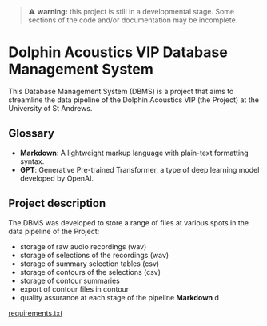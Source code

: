> ⚠️ **warning:** this project is still in a developmental stage. Some sections of the code and/or documentation may be incomplete.

# Dolphin Acoustics VIP Database Management System

This Database Management System (DBMS) is a project that aims to streamline the data pipeline of the Dolphin Acoustics VIP (the Project) at the University of St Andrews.

## Glossary

- **Markdown**: A lightweight markup language with plain-text formatting syntax. <a id="markdown"></a>
- **GPT**: Generative Pre-trained Transformer, a type of deep learning model developed by OpenAI. <a id="gpt"></a>


## Project description
The DBMS was developed to store a range of files at various spots in the data pipeline of the Project:
- storage of raw audio recordings (wav)
- storage of selections of the recordings (wav)
- storage of summary selection tables (csv)
- storage of contours of the selections (csv)
- storage of contour summaries
- export of contour files in contour
- quality assurance at each stage of the pipeline **Markdown** d





[requirements.txt](requirements.txt)




<script>
    document.addEventListener('DOMContentLoaded', function() {
        const glossaryLinks = document.querySelectorAll('.glossary-link');
        
        glossaryLinks.forEach(link => {
            const term = link.textContent.trim().toLowerCase();
            const id = term.replace(/\s+/g, '-');
            link.href = `#${id}`;
        });
    });
</script>